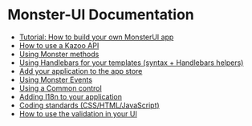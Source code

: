 # Monster-UI Documentation
* [Tutorial: How to build your own MonsterUI app][tutorial]
* [How to use a Kazoo API][api]
* [Using Monster methods][monster]
* [Using Handlebars for your templates (syntax + Handlebars helpers)][handlebars]
* [Add your application to the app store][appstore]
* [Using Monster Events][events]
* [Using a Common control][common_controls]
* [Adding I18n to your application][i18n]
* [Coding standards (CSS/HTML/JavaScript)][coding_standards]
* [How to use the validation in your UI][validation]

[tutorial]: tutorial.md
[api]: api.md
[monster]: monster.md
[handlebars]: handlebars.md
[appstore]: appstore.md
[events]: events.md
[common_controls]: commonControls.md
[i18n]: internationalization.md
[coding_standards]: codingStandards.md
[validation]: validation.md
